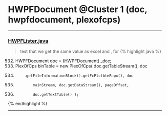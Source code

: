 # HWPFDocument @Cluster 1 (doc, hwpfdocument, plexofcps)

***

### [HWPFLister.java](https://searchcode.com/codesearch/view/97384386/)
> test that we get the same value as excel and , for 
{% highlight java %}
532. HWPFDocument doc = (HWPFDocument) _doc;
539. PlexOfCps binTable = new PlexOfCps( doc.getTableStream(), doc
540.         .getFileInformationBlock().getFcPlcfbtePapx(), doc
555.             mainStream, doc.getDataStream(), pageOffset,
556.             doc.getTextTable() );
{% endhighlight %}

***

